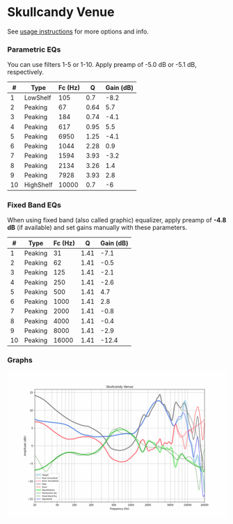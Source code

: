 # Skullcandy Venue
See [usage instructions](https://github.com/jaakkopasanen/AutoEq#usage) for more options and info.

### Parametric EQs
You can use filters 1-5 or 1-10. Apply preamp of -5.0 dB or -5.1 dB, respectively.

|   # | Type      |   Fc (Hz) |    Q |   Gain (dB) |
|-----|-----------|-----------|------|-------------|
|   1 | LowShelf  |       105 | 0.7  |        -8.2 |
|   2 | Peaking   |        67 | 0.64 |         5.7 |
|   3 | Peaking   |       184 | 0.74 |        -4.1 |
|   4 | Peaking   |       617 | 0.95 |         5.5 |
|   5 | Peaking   |      6950 | 1.25 |        -4.1 |
|   6 | Peaking   |      1044 | 2.28 |         0.9 |
|   7 | Peaking   |      1594 | 3.93 |        -3.2 |
|   8 | Peaking   |      2134 | 3.26 |         1.4 |
|   9 | Peaking   |      7928 | 3.93 |         2.8 |
|  10 | HighShelf |     10000 | 0.7  |        -6   |

### Fixed Band EQs
When using fixed band (also called graphic) equalizer, apply preamp of **-4.8 dB** (if available) and set gains manually with these parameters.

|   # | Type    |   Fc (Hz) |    Q |   Gain (dB) |
|-----|---------|-----------|------|-------------|
|   1 | Peaking |        31 | 1.41 |        -7.1 |
|   2 | Peaking |        62 | 1.41 |        -0.5 |
|   3 | Peaking |       125 | 1.41 |        -2.1 |
|   4 | Peaking |       250 | 1.41 |        -2.6 |
|   5 | Peaking |       500 | 1.41 |         4.7 |
|   6 | Peaking |      1000 | 1.41 |         2.8 |
|   7 | Peaking |      2000 | 1.41 |        -0.8 |
|   8 | Peaking |      4000 | 1.41 |        -0.4 |
|   9 | Peaking |      8000 | 1.41 |        -2.9 |
|  10 | Peaking |     16000 | 1.41 |       -12.4 |

### Graphs
![](./Skullcandy%20Venue.png)
